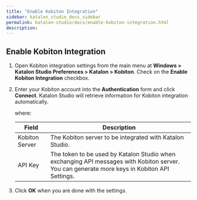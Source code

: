 ```yaml
---
title: "Enable Kobiton Integration" 
sidebar: katalon_studio_docs_sidebar
permalink: katalon-studio/docs/enable-kobiton-integration.html 
description: 
---
```

Enable Kobiton Integration
--------------------------

1.  Open Kobiton integration settings from the main menu at **Windows > Katalon Studio Preferences > Katalon > Kobiton**. Check on the **Enable Kobiton Integration** checkbox.  
      
    
2.  Enter your Kobiton account into the **Authentication** form and click **Connect**. Katalon Studio will retrieve information for Kobiton integration automatically.  
      
    where:
    
    | Field | Description |
    | --- | --- |
    | Kobiton Server | The Kobiton server to be integrated with Katalon Studio. |
    | API Key | The token to be used by Katalon Studio when exchanging API messages with Kobiton server. You can generate more keys in Kobiton API Settings. |
    
      
      
    
3.  Click **OK** when you are done with the settings.